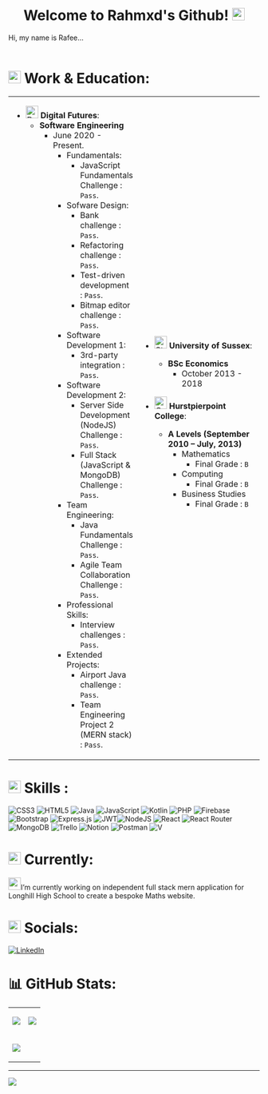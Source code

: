 <h1 align="center">
 Welcome to Rahmxd's Github! <img src="images/Hand.png" alt="hand" width="25" height="25" />
</h1>

Hi, my name is Rafee...<br>
<br>

# <img src="images/Technologist.png" alt= "computer" width="25" height="25" /> Work & Education:

<table>
<tr>
<td style="width:50%">

- <img src="images/Office.png" alt="Department Store" width="25" height="25" /> **Digital Futures**:
  - **Software Engineering**
    - June 2020 - Present.
        - Fundamentals:
            - JavaScript Fundamentals Challenge  : `Pass`.
        - Sofware Design:
            - Bank challenge  : `Pass`.
            - Refactoring challenge  : `Pass`.
            - Test-driven development  : `Pass`.
            - Bitmap editor challenge  : `Pass`.
        - Software Development 1:
            - 3rd-party integration  : `Pass`.
        - Software Development 2:
            - Server Side Development (NodeJS) Challenge  : `Pass`.
            - Full Stack (JavaScript & MongoDB) Challenge  : `Pass`.
        - Team Engineering:
            - Java Fundamentals Challenge  : `Pass`.
            - Agile Team Collaboration Challenge  : `Pass`.
        - Professional Skills:
            - Interview challenges  : `Pass`.
        - Extended Projects:
            - Airport Java challenge  : `Pass`.
            - Team Engineering Project 2 (MERN stack) : `Pass`.
</td>
<td>

- <img src="images/Student.png" alt="Student" width="25" height="25" /> **University of Sussex**:
  - **BSc Economics**
    - October 2013 - 2018
        <br>

- <img src="images/Graduation.png" alt="Graduation Cap" width="25" height="25" /> **Hurstpierpoint College**:
  - **A Levels (September 2010 – July, 2013)**
    - Mathematics
        - Final Grade : `B`
    - Computing
        - Final Grade : `B`
    - Business Studies
        - Final Grade : `B`
<br>

</td>
</tr>
</table>


#  <img src="images/Rocket.png" alt="Rocket" width="25" height="25" /> Skills :

![CSS3](https://img.shields.io/badge/css3-%231572B6.svg?&logo=css3&logoColor=white) ![HTML5](https://img.shields.io/badge/html5-%23E34F26.svg?&logo=html5&logoColor=white) ![Java](https://img.shields.io/badge/java-%23ED8B00.svg?&logo=java&logoColor=white) ![JavaScript](https://img.shields.io/badge/javascript-%23323330.svg?&logo=javascript&logoColor=%23F7DF1E) ![Kotlin](https://img.shields.io/badge/kotlin-%230095D5.svg?&logo=kotlin&logoColor=white) ![PHP](https://img.shields.io/badge/php-%23777BB4.svg?&logo=php&logoColor=white) ![Firebase](https://img.shields.io/badge/firebase-%23039BE5.svg?&logo=firebase) ![Bootstrap](https://img.shields.io/badge/bootstrap-%23563D7C.svg?&logo=bootstrap&logoColor=white) ![Express.js](https://img.shields.io/badge/express.js-%23404d59.svg?&logo=express&logoColor=%2361DAFB)  ![JWT](https://img.shields.io/badge/JWT-black?&logo=JSON%20web%20tokens)![NodeJS](https://img.shields.io/badge/node.js-6DA55F?&logo=node.js&logoColor=white) ![React](https://img.shields.io/badge/react-%2320232a.svg?&logo=react&logoColor=%2361DAFB) ![React Router](https://img.shields.io/badge/React_Router-CA4245?&logo=react-router&logoColor=white) ![MongoDB](https://img.shields.io/badge/MongoDB-%234ea94b.svg?&logo=mongodb&logoColor=white) ![Trello](https://img.shields.io/badge/Trello-%23026AA7.svg?&logo=Trello&logoColor=white) ![Notion](https://img.shields.io/badge/Notion-%23000000.svg?&logo=notion&logoColor=white) ![Postman](https://img.shields.io/badge/Postman-FF6C37?&logo=postman&logoColor=white) ![V](https://img.shields.io/badge/VS%20Code-FF6C37?&logo=visualstudio&logoColor=white)
<br>

# <img src="images/Eyes.png" alt="Eyes" width="25" height="25" /> Currently:

<img src="images/Technologist.png" alt="computer" width="25" height="25" />I’m currently working on independent full stack mern application for Longhill High School to create a bespoke Maths website.<br>

# <img src="images/Globe.png" alt="Eyes" width="25" height="25" /> Socials:

[![LinkedIn](https://img.shields.io/badge/LinkedIn-%230077B5.svg?logo=linkedin&logoColor=white)](http://www.linkedin.com/in/rafee-ahmed)

# 📊 GitHub Stats:



<table style="border:none" >
<tr style="border:none">
<td style="border:none">

![](https://github-readme-stats.vercel.app/api?username=Rahmxd&theme=onedark&hide_border=false&include_all_commits=true&count_private=true&show_icons=true)

</td>
<td>

![](https://github-readme-streak-stats.herokuapp.com/?user=Rahmxd&theme=onedark&hide_border=false)<br/>

</td>
</tr>
<tr style="border:none">
<td style="border:none">

![](https://github-readme-stats.vercel.app/api/top-langs/?username=Rahmxd&theme=onedark&hide_border=false&include_all_commits=true&count_private=true&)
</td>
</tr>
</table>


---
[![](https://visitcount.itsvg.in/api?id=Rahmxd&icon=2&color=4)](https://visitcount.itsvg.in)
